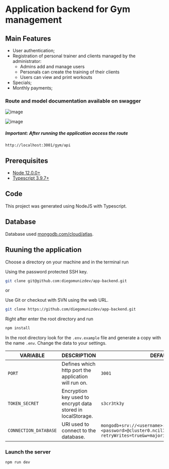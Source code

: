 # Application backend for Gym management

## Main Features

- User authentication;
- Registration of personal trainer and clients managed by the administrator:
    - Admins add and manage users
    - Personals can create the training of their clients
    - Users can view and print workouts
- Specials;
- Monthly payments;

### Route and model documentation available on swagger

![image](https://user-images.githubusercontent.com/26802818/100518645-85c0c280-3171-11eb-9014-1c78d7c8c3af.png)

![image](https://user-images.githubusercontent.com/26802818/100518681-bef93280-3171-11eb-95cd-471691274b23.png)

##### Important: After running the application access the route
```
http://localhost:3001/gym/api
```


## Prerequisites
- [Node 12.0.0+](https://nodejs.org/en/download/)
- [Typescript 3.9.7+](https://www.typescriptlang.org/)

## Code

This project was generated using NodeJS with Typescript.

## Database 

Database used [mongodb.com/cloud/atlas](https://www.mongodb.com/cloud/atlas).

## Ruuning the application

Choose a directory on your machine and in the terminal run

Using the password protected SSH key.

```sh
git clone git@github.com:diegomunizdev/app-backend.git
```
or

Use Git or checkout with SVN using the web URL.

```sh
git clone https://github.com/diegomunizdev/app-backend.git
```

Right after enter the root directory and run 

```sh
npm install
```

In the root directory look for the `.env.example` file and generate a copy with the name `.env`. Change the data to your settings.

| VARIABLE | DESCRIPTION  | DEFAULT |
|-----|-----|-----|
| `PORT` | Defines which http port the application will run on. | `3001` |
| `TOKEN_SECRET` | Encryption key used to encrypt data stored in localStorage. | `s3cr3tk3y` |
| `CONNECTION_DATABASE` | URI used to connect to the database. | `mongodb+srv://<username>:<password>@cluster0.ncil7.mongodb.net/<dbname>?retryWrites=true&w=majority` |




### Launch the server
```
npm run dev
```
